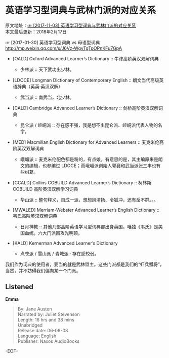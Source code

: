 # 英语学习型词典与武林门派的对应关系  

原文地址：[☞ [2017-11-03] 英语学习型词典与武林门派的对应关系 ](https://mp.weixin.qq.com/s/tT1n_m_xIiZriVlT-wP_Sg)    
本文最后更新：2018年2月17日  

  
☞ [2017-01-30] 英语学习型词典 vs 母语型词典 http://mp.weixin.qq.com/s/J6Vz-WgyTgTpOPnKFu7GpA  
  
  
- [OALD] Oxford Advanced Learner’s Dictionary :: 牛津高阶英汉双解词典  
  - 少林派 :: 天下武功出少林。  
  
- [LDOCE] Longman Dictionary of Contemporary English :: 朗文当代高级英语辞典（英英·英汉双解）  
  - 武当派 :: 南武当，北少林。  
  
- [CALD] Cambridge Advanced Learner’s Dictionary :: 剑桥高阶英汉双解词典  
  - 昆仑派 / 崆峒派 :: 存在感不强，我是想不出昆仑派、崆峒派代表人物的名字。  
  
- [MED] Macmillan English Dictionary for Advanced Learners :: 麦克米伦高阶英汉双解词典  
  - 峨嵋派 :: 麦克米伦配色都是粉的，有点娘。有意思的是，其主编原来是朗文的编辑，也参编过 LDOCE；而峨嵋派创始人郭襄和武当派张三丰也有些纠葛。  
  
- [CCALD] Collins COBUILD Advanced Learner’s Dictionary :: 柯林斯 COBUILD 高阶英汉双解学习词典  
  - 华山派 :: 整句释义，自成一派，想想风清扬、令狐冲，还有岳不群。。。  
  
- [MWALED] Merriam-Webster Advanced Learner’s English Dictionary :: 韦氏高阶英汉双解词典  
  - 日月神教 :: 其他几部高阶英语学习型词典都出身英国，唯独《韦氏》是美国血统。六大门派围攻光明顶。  
  
- [KALD] Kernerman Advanced Learner’s Dictionary  
  - 点苍派 / 雪山派 / 青城派:: 存在感较弱。  
  
我们作为词典的使用者，要当的就是武林盟主。这些门派都是我们的“虾兵蟹将”，当然，并不妨碍我们偏向某一个门派。  
  
  
## Listened  
**Emma**  
>By: Jane Austen  
Narrated by: Juliet Stevenson  
Length: 16 hrs and 38 mins  
Unabridged  
Release date: 06-06-08  
Language: English  
Publisher: Naxos AudioBooks  
  
-EOF-  
